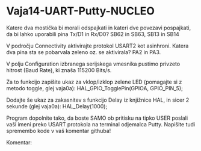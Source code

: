 # Vaja14-UART-Putty-NUCLEO
Katere dva mostička bi morali odspajkati in kateri dve povezavi pospajkati, da bi lahko uporabili pina Tx/D1 in Rx/D0? SB62 in SB63, SB13 in SB14

V področju Connectivity aktivirajte protokol USART2 kot asinhroni. Katera dva pina sta se pobarvala zeleno oz. se aktivirala? PA2 in PA3. 

V polju Configuration izbranega serijskega vmesnika pustimo privzeto hitrost (Baud Rate), ki znaša 115200 Bits/s.  

Za to funkcijo zapišite ukaz za vklop/izklop zelene LED (pomagajte si z metodo toggle, glej vaja0a): HAL_GPIO_TogglePin(GPIOA, GPIO_PIN_5);

Dodajte še ukaz za zakasnitev s funkcijo Delay iz knjižnice HAL, in sicer 2 sekunde (glej vaja0a): HAL_Delay(1000);

Program dopolnite tako, da boste SAMO ob pritisku na tipko USER poslali vaši imeni preko USART protokola na terminal odjemalca Putty. Napišite tudi spremembo kode v vaš komentar githuba! 

Komentar:
